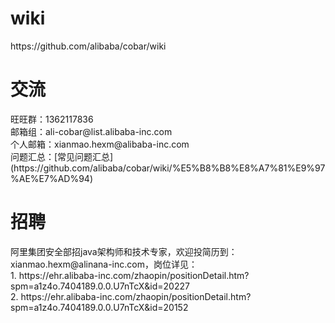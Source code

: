 <h1>wiki</h1>
https://github.com/alibaba/cobar/wiki

<h1>交流</h1>
旺旺群：1362117836 <br>
邮箱组：ali-cobar@list.alibaba-inc.com <br>
个人邮箱：xianmao.hexm@alibaba-inc.com <br>
问题汇总：[常见问题汇总](https://github.com/alibaba/cobar/wiki/%E5%B8%B8%E8%A7%81%E9%97%AE%E7%AD%94)

<h1>招聘</h1>
阿里集团安全部招java架构师和技术专家，欢迎投简历到：xianmao.hexm@alinana-inc.com，岗位详见：<br>
1. https://ehr.alibaba-inc.com/zhaopin/positionDetail.htm?spm=a1z4o.7404189.0.0.U7nTcX&id=20227 <br>
2. https://ehr.alibaba-inc.com/zhaopin/positionDetail.htm?spm=a1z4o.7404189.0.0.U7nTcX&id=20152 <br>


